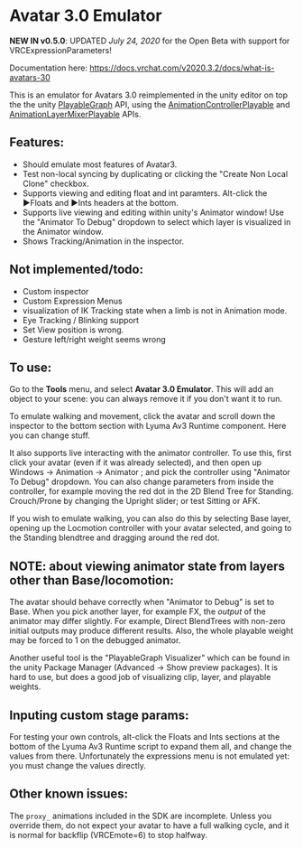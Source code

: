 # Avatar 3.0 Emulator
**NEW IN v0.5.0**: UPDATED _July 24, 2020_ for the Open Beta with support for VRCExpressionParameters!

Documentation here: https://docs.vrchat.com/v2020.3.2/docs/what-is-avatars-30

This is an emulator for Avatars 3.0 reimplemented in the unity editor on top the the unity [PlayableGraph](https://docs.unity3d.com/Manual/Playables-Graph.html) API, using the [AnimationControllerPlayable](https://docs.unity3d.com/2018.4/Documentation/ScriptReference/Animations.AnimatorControllerPlayable.html) and [AnimationLayerMixerPlayable](https://docs.unity3d.com/2018.4/Documentation/ScriptReference/Animations.AnimationLayerMixerPlayable.html) APIs.

## Features:
* Should emulate most features of Avatar3.
* Test non-local syncing by duplicating or clicking the "Create Non Local Clone" checkbox.
* Supports viewing and editing float and int paramters. Alt-click the ▶Floats and ▶Ints headers at the bottom.
* Supports live viewing and editing within unity's Animator window! Use the "Animator To Debug" dropdown to select which layer is visualized in the Animator window.
* Shows Tracking/Animation in the inspector.

## Not implemented/todo:
* Custom inspector
* Custom Expression Menus
* visualization of IK Tracking state when a limb is not in Animation mode.
* Eye Tracking / Blinking support
* Set View position is wrong.
* Gesture left/right weight seems wrong

## To use:
Go to the **Tools** menu, and select **Avatar 3.0 Emulator**.
This will add an object to your scene: you can always remove it if you don't want it to run.

To emulate walking and movement, click the avatar and scroll down the inspector to the bottom section with Lyuma Av3 Runtime component. Here you can change stuff.

It also supports live interacting with the animator controller. To use this, first click your avatar (even if it was already selected), and then open up Windows -> Animation -> Animator ; and pick the controller using "Animator To Debug" dropdown. You can also change parameters from inside the controller, for example moving the red dot in the 2D Blend Tree for Standing. Crouch/Prone by changing the Upright slider; or test Sitting or AFK.

If you wish to emulate walking, you can also do this by selecting Base layer, opening up the Locmotion controller with your avatar selected, and going to the Standing blendtree and dragging around the red dot.

## NOTE: about viewing animator state from layers other than Base/locomotion:
The avatar should behave correctly when "Animator to Debug" is set to Base. When you pick another layer, for example FX, the *output* of the animator may differ slightly. For example, Direct BlendTrees with non-zero initial outputs may produce different results. Also, the whole playable weight may be forced to 1 on the debugged animator.

Another useful tool is the "PlayableGraph Visualizer" which can be found in the unity Package Manager (Advanced -> Show preview packages). It is hard to use, but does a good job of visualizing clip, layer, and playable weights.

## Inputing custom stage params:

For testing your own controls, alt-click the Floats and Ints sections at the bottom of the Lyuma Av3 Runtime script to expand them all, and change the values from there. Unfortunately the expressions menu is not emulated yet: you must change the values directly.

## Other known issues:

The `proxy_` animations included in the SDK are incomplete. Unless you override them, do not expect your avatar to have a full walking cycle, and it is normal for backflip (VRCEmote=6) to stop halfway.
